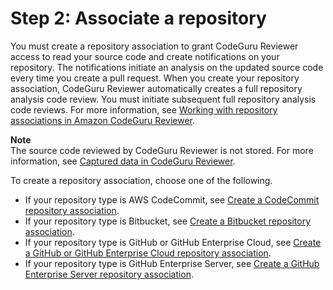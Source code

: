 # Step 2: Associate a repository<a name="getting-started-associate-repository"></a>

 You must create a repository association to grant CodeGuru Reviewer access to read your source code and create notifications on your repository\. The notifications initiate an analysis on the updated source code every time you create a pull request\. When you create your repository association, CodeGuru Reviewer automatically creates a full repository analysis code review\. You must initiate subsequent full repository analysis code reviews\. For more information, see [Working with repository associations in Amazon CodeGuru Reviewer](working-with-repositories.md)\.

**Note**  
The source code reviewed by CodeGuru Reviewer is not stored\. For more information, see [Captured data in CodeGuru Reviewer](data-protection.md#data-captured)\.

 To create a repository association, choose one of the following\. 
+  If your repository type is AWS CodeCommit, see [ Create a CodeCommit repository association](create-codecommit-association.md)\. 
+  If your repository type is Bitbucket, see [ Create a Bitbucket repository association](create-bitbucket-association.md)\. 
+  If your repository type is GitHub or GitHub Enterprise Cloud, see [ Create a GitHub or GitHub Enterprise Cloud repository association](create-github-association.md)\. 
+  If your repository type is GitHub Enterprise Server, see [ Create a GitHub Enterprise Server repository association](create-github-enterprise-association.md)\. 